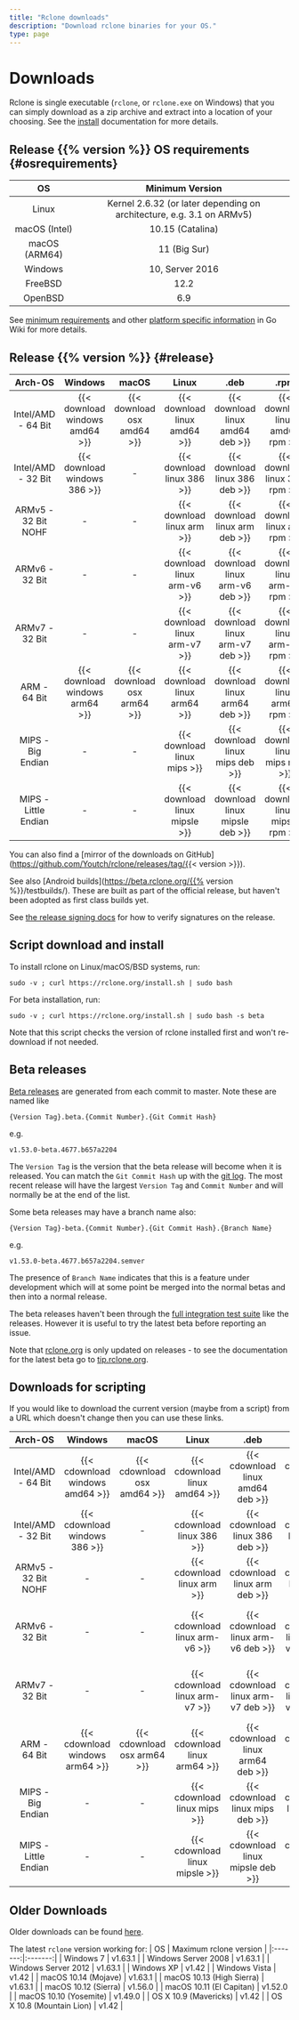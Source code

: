 ```yaml
---
title: "Rclone downloads"
description: "Download rclone binaries for your OS."
type: page
---
```


# Downloads

Rclone is single executable (`rclone`, or `rclone.exe` on Windows) that you can
simply download as a zip archive and extract into a location of your choosing.
See the [install](https://rclone.org/install/) documentation for more details.

## Release {{% version %}} OS requirements {#osrequirements}

| OS | Minimum Version | 
|:-------:|:-------:|
| Linux | Kernel 2.6.32 (or later depending on architecture, e.g. 3.1 on ARMv5) |
| macOS (Intel) | 10.15 (Catalina) |
| macOS (ARM64) | 11 (Big Sur) |
| Windows | 10, Server 2016 |
| FreeBSD | 12.2 |
| OpenBSD | 6.9 |

See [minimum requirements](https://go.dev/wiki/MinimumRequirements) and other [platform specific information](https://go.dev/wiki/#platform-specific-information) in Go Wiki for more details.

## Release {{% version %}} {#release}

| Arch-OS | Windows | macOS | Linux | .deb | .rpm | FreeBSD | NetBSD | OpenBSD | Plan9 | Solaris |
|:-------:|:-------:|:-----:|:-----:|:----:|:----:|:-------:|:------:|:-------:|:-----:|:-------:|
| Intel/AMD - 64 Bit | {{< download windows amd64 >}} | {{< download osx amd64 >}} | {{< download linux amd64 >}} | {{< download linux amd64 deb >}} | {{< download linux amd64 rpm >}} | {{< download freebsd amd64 >}} | {{< download netbsd amd64 >}} | {{< download openbsd amd64 >}} | {{< download plan9 amd64 >}} | {{< download solaris amd64 >}} |
| Intel/AMD - 32 Bit | {{< download windows 386 >}} | - | {{< download linux 386 >}} | {{< download linux 386 deb >}} | {{< download linux 386 rpm >}} | {{< download freebsd 386 >}} | {{< download netbsd 386 >}} | {{< download openbsd 386 >}} | {{< download plan9 386 >}} | - |
| ARMv5 - 32 Bit NOHF | - | - | {{< download linux arm >}} | {{< download linux arm deb >}} | {{< download linux arm rpm >}} | {{< download freebsd arm >}} | {{< download netbsd arm >}} | - | - | - |
| ARMv6 - 32 Bit | - | - | {{< download linux arm-v6 >}} | {{< download linux arm-v6 deb >}} | {{< download linux arm-v6 rpm >}} | {{< download freebsd arm-v6 >}} | {{< download netbsd arm-v6 >}} | - | - | - |
| ARMv7 - 32 Bit | - | - | {{< download linux arm-v7 >}} | {{< download linux arm-v7 deb >}} | {{< download linux arm-v7 rpm >}} | {{< download freebsd arm-v7 >}} | {{< download netbsd arm-v7 >}} | - | - | - |
| ARM - 64 Bit | {{< download windows arm64 >}} | {{< download osx arm64 >}} | {{< download linux arm64 >}} | {{< download linux arm64 deb >}} | {{< download linux arm64 rpm >}} | - | - | - | - | - |
| MIPS - Big Endian | - | - | {{< download linux mips >}} | {{< download linux mips deb >}} | {{< download linux mips rpm >}} | - | - | - | - | - |
| MIPS - Little Endian | - | - | {{< download linux mipsle >}} | {{< download linux mipsle deb >}} | {{< download linux mipsle rpm >}} | - | - | - | - | - |

You can also find a [mirror of the downloads on GitHub](https://github.com/Youtch/rclone/releases/tag/{{< version >}}).

See also [Android builds](https://beta.rclone.org/{{% version %}}/testbuilds/).
These are built as part of the official release, but haven't been
adopted as first class builds yet.

See [the release signing docs](/release_signing/) for how to verify
signatures on the release.

## Script download and install ##

To install rclone on Linux/macOS/BSD systems, run:

    sudo -v ; curl https://rclone.org/install.sh | sudo bash

For beta installation, run:

    sudo -v ; curl https://rclone.org/install.sh | sudo bash -s beta

Note that this script checks the version of rclone installed first and
won't re-download if not needed.

## Beta releases

[Beta releases](https://beta.rclone.org) are generated from each commit
to master.  Note these are named like

    {Version Tag}.beta.{Commit Number}.{Git Commit Hash}

e.g.

    v1.53.0-beta.4677.b657a2204

The `Version Tag` is the version that the beta release will become
when it is released. You can match the `Git Commit Hash` up with the
[git log](https://github.com/Youtch/rclone/commits/master).  The most
recent release will have the largest `Version Tag` and `Commit Number`
and will normally be at the end of the list.

Some beta releases may have a branch name also:

    {Version Tag}-beta.{Commit Number}.{Git Commit Hash}.{Branch Name}

e.g.

    v1.53.0-beta.4677.b657a2204.semver

The presence of `Branch Name` indicates that this is a feature under
development which will at some point be merged into the normal betas
and then into a normal release.

The beta releases haven't been through the [full integration test
suite](https://pub.rclone.org/integration-tests/) like the releases.
However it is useful to try the latest beta before reporting an issue.

Note that [rclone.org](https://rclone.org/) is only updated on
releases - to see the documentation for the latest beta go to
[tip.rclone.org](https://tip.rclone.org/).

## Downloads for scripting

If you would like to download the current version (maybe from a
script) from a URL which doesn't change then you can use these links.

| Arch-OS | Windows | macOS | Linux | .deb | .rpm | FreeBSD | NetBSD | OpenBSD | Plan9 | Solaris |
|:-------:|:-------:|:-----:|:-----:|:----:|:----:|:-------:|:------:|:-------:|:-----:|:-------:|
| Intel/AMD - 64 Bit | {{< cdownload windows amd64 >}} | {{< cdownload osx amd64 >}} | {{< cdownload linux amd64 >}} | {{< cdownload linux amd64 deb >}} | {{< cdownload linux amd64 rpm >}} | {{< cdownload freebsd amd64 >}} | {{< cdownload netbsd amd64 >}} | {{< cdownload openbsd amd64 >}} | {{< cdownload plan9 amd64 >}} | {{< cdownload solaris amd64 >}} |
| Intel/AMD - 32 Bit | {{< cdownload windows 386 >}} | - | {{< cdownload linux 386 >}} | {{< cdownload linux 386 deb >}} | {{< cdownload linux 386 rpm >}} | {{< cdownload freebsd 386 >}} | {{< cdownload netbsd 386 >}} | {{< cdownload openbsd 386 >}} | {{< cdownload plan9 386 >}} | - |
| ARMv5 - 32 Bit NOHF | - | - | {{< cdownload linux arm >}} | {{< cdownload linux arm deb >}} | {{< cdownload linux arm rpm >}} | {{< cdownload freebsd arm >}} | {{< cdownload netbsd arm >}} | - | - | - |
| ARMv6 - 32 Bit | - | - | {{< cdownload linux arm-v6 >}} | {{< cdownload linux arm-v6 deb >}} | {{< cdownload linux arm-v6 rpm >}} | {{< cdownload freebsd arm-v6 >}} | {{< cdownload netbsd arm-v6 >}} | - | - | - |
| ARMv7 - 32 Bit | - | - | {{< cdownload linux arm-v7 >}} | {{< cdownload linux arm-v7 deb >}} | {{< cdownload linux arm-v7 rpm >}} | {{< cdownload freebsd arm-v7 >}} | {{< cdownload netbsd arm-v7 >}} | - | - | - |
| ARM - 64 Bit | {{< cdownload windows arm64 >}} | {{< cdownload osx arm64 >}} | {{< cdownload linux arm64 >}} | {{< cdownload linux arm64 deb >}} | {{< cdownload linux arm64 rpm >}} | - | - | - | - | - |
| MIPS - Big Endian | - | - | {{< cdownload linux mips >}} | {{< cdownload linux mips deb >}} | {{< cdownload linux mips rpm >}} | - | - | - | - | - |
| MIPS - Little Endian | - | - | {{< cdownload linux mipsle >}} | {{< cdownload linux mipsle deb >}} | {{< cdownload linux mipsle rpm >}} | - | - | - | - | - |

## Older Downloads

Older downloads can be found [here](https://downloads.rclone.org/).

The latest `rclone` version working for:
| OS | Maximum rclone version | 
|:-------:|:-------:|
| Windows 7 | v1.63.1 |
| Windows Server 2008 | v1.63.1 |
| Windows Server 2012 | v1.63.1 |
| Windows XP | v1.42 |
| Windows Vista | v1.42 |
| macOS 10.14 (Mojave) | v1.63.1 |
| macOS 10.13 (High Sierra) | v1.63.1 |
| macOS 10.12 (Sierra) | v1.56.0 |
| macOS 10.11 (El Capitan) | v1.52.0 |
| macOS 10.10 (Yosemite) | v1.49.0 |
| OS X 10.9 (Mavericks) | v1.42 |
| OS X 10.8 (Mountain Lion) | v1.42 |
